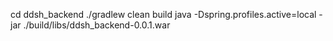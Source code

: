 cd ddsh_backend
./gradlew clean build
java -Dspring.profiles.active=local -jar ./build/libs/ddsh_backend-0.0.1.war 
